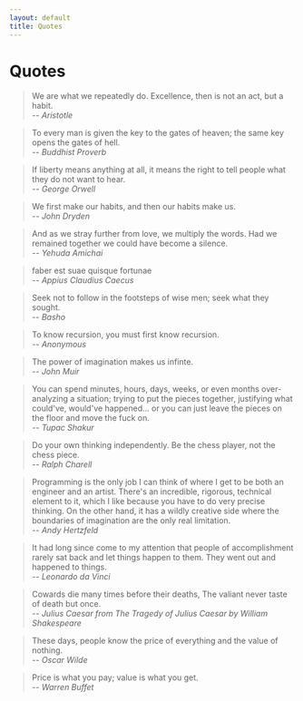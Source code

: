 ```yaml
---
layout: default
title: Quotes
---
```


# Quotes

> We are what we repeatedly do. Excellence, then is not an act, but a habit.  
> -- <cite>Aristotle</cite>

> To every man is given the key to the gates of heaven; the same key opens the gates of hell.  
> -- <cite>Buddhist Proverb</cite>

> If liberty means anything at all, it means the right to tell people what they do not want to hear.  
> -- <cite>George Orwell</cite>

> We first make our habits, and then our habits make us.  
> -- <cite>John Dryden</cite>

> And as we stray further from love, we multiply the words. Had we remained together we could have become a silence.  
> -- <cite>Yehuda Amichai</cite>

> faber est suae quisque fortunae  
> -- <cite>Appius Claudius Caecus</cite>

> Seek not to follow in the footsteps of wise men; seek what they sought.  
> -- <cite>Basho</cite>

> To know recursion, you must first know recursion.   
> -- <cite>Anonymous</cite>

> The power of imagination makes us infinte.  
> -- <cite>John Muir</cite>

> You can spend minutes, hours, days, weeks, or even months over-analyzing a 
> situation; trying to put the pieces together, justifying what could've, 
> would've happened... or you can just leave the pieces on the floor and move 
> the fuck on.   
> -- <cite>Tupac Shakur</cite>

> Do your own thinking independently. Be the chess player, not the chess piece.  
> -- <cite>Ralph Charell</cite>

> Programming is the only job I can think of where I get to be both an engineer
> and an artist. There's an incredible, rigorous, technical element to it, which
> I like because you have to do very precise thinking. On the other hand, it has
> a wildly creative side where the boundaries of imagination are the only real limitation.  
> -- <cite>Andy Hertzfeld</cite>

> It had long since come to my attention that people of accomplishment rarely sat
> back and let things happen to them. They went out and happened to things.  
> -- <cite>Leonardo da Vinci</cite>

> Cowards die many times before their deaths,
> The valiant never taste of death but once.  
> -- <cite>Julius Caesar from The Tragedy of Julius Caesar by William Shakespeare</cite>

> These days, people know the price of everything and the value of nothing.  
> -- <cite>Oscar Wilde</cite>

> Price is what you pay; value is what you get.  
> -- <cite>Warren Buffet</cite>
